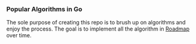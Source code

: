 ### Popular Algorithms in Go
The sole purpose of creating this repo is to brush up on algorithms and enjoy the process. The goal is to implement all the algorithm in [Roadmap](./roadmap.md) over time.